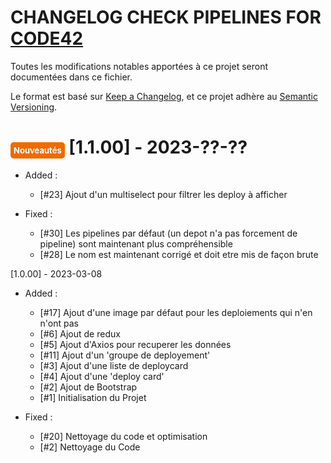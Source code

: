 # CHANGELOG CHECK PIPELINES FOR [CODE42](https://www.code42.fr/)

Toutes les modifications notables apportées à ce projet seront documentées dans ce fichier.

Le format est basé sur [Keep a Changelog](https://keepachangelog.com/en/1.0.0/),
et ce projet adhère au [Semantic Versioning](https://semver.org/spec/v2.0.0.html).

# <span style='color:white;background-color:#ed6b00;border-radius:5px;padding: 5px;font-size:small'>Nouveautés</span> [1.1.00] - 2023-??-??

- Added :
    - [#23] Ajout d'un multiselect pour filtrer les deploy à afficher

- Fixed :
    - [#30] Les pipelines par défaut (un depot n'a pas forcement de pipeline) sont maintenant plus compréhensible
    - [#28] Le nom est maintenant corrigé et doit etre mis de façon brute

[1.0.00] - 2023-03-08

- Added :
    - [#17] Ajout d'une image par défaut pour les deploiements qui n'en n'ont pas
    - [#6] Ajout de redux
    - [#5] Ajout d'Axios pour recuperer les données
    - [#11] Ajout d'un 'groupe de deployement'
    - [#3] Ajout d'une liste de deploycard
    - [#4] Ajout d'une 'deploy card'
    - [#2] Ajout de Bootstrap
    - [#1] Initialisation du Projet

- Fixed :
    - [#20] Nettoyage du code et optimisation
    - [#2] Nettoyage du Code